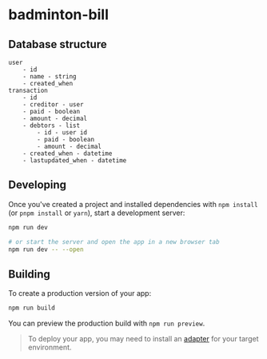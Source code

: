 # badminton-bill

## Database structure

```
user
    - id
    - name - string
    - created_when
transaction
    - id
    - creditor - user
    - paid - boolean
    - amount - decimal
    - debtors - list
        - id - user id
        - paid - boolean
        - amount - decimal
    - created_when - datetime
    - lastupdated_when - datetime
```

## Developing

Once you've created a project and installed dependencies with `npm install` (or `pnpm install` or `yarn`), start a development server:

```bash
npm run dev

# or start the server and open the app in a new browser tab
npm run dev -- --open
```

## Building

To create a production version of your app:

```bash
npm run build
```

You can preview the production build with `npm run preview`.

> To deploy your app, you may need to install an [adapter](https://kit.svelte.dev/docs/adapters) for your target environment.

